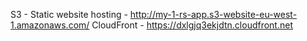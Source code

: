 S3 - Static website hosting - http://my-1-rs-app.s3-website-eu-west-1.amazonaws.com/
CloudFront - https://dxlgjq3ekjdtn.cloudfront.net